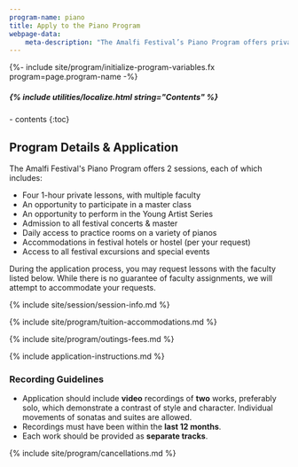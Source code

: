 ```yaml
---
program-name: piano
title: Apply to the Piano Program
webpage-data:
    meta-description: "The Amalfi Festival’s Piano Program offers private lessons, master classes, and recitals while offering opportunities to fully experience the Amalfi Coast with excursions to historic locations."
---
```

{%- include site/program/initialize-program-variables.fx program=page.program-name -%}

<div class="highlight-box" markdown="1">
<h5>{% include utilities/localize.html string="Contents" %}</h5>
- contents
{:toc}
</div>

## Program Details & Application

The Amalfi Festival's Piano Program offers 2 sessions, each of which includes:

* Four 1-hour private lessons, with multiple faculty 
* An opportunity to participate in a master class
* An opportunity to perform in the Young Artist Series
* Admission to all festival concerts & master 
* Daily access to practice rooms on a variety of pianos
* Accommodations in festival hotels or hostel (per your request)
* Access to all festival excursions and special events

During the application process, you may request lessons with the faculty listed below. While there is no guarantee of faculty assignments, we will attempt to accommodate your requests.

{% include site/session/session-info.md %}

{% include site/program/tuition-accommodations.md %}

{% include site/program/outings-fees.md %}

{% include application-instructions.md %}

### Recording Guidelines

* Application should include **video** recordings of **two** works, preferably solo, which demonstrate a contrast of style and character. Individual movements of sonatas and suites are allowed.
* Recordings must have been within the **last 12 months**.
* Each work should be provided as **separate tracks**.

{% include site/program/cancellations.md %}

